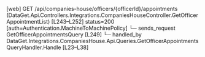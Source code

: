 [web] GET /api/companies-house/officers/{officerId}/appointments  (DataGet.Api.Controllers.Integrations.CompaniesHouseController.GetOfficerAppointmentList)  [L243–L252] status=200 [auth=Authentication.MachineToMachinePolicy]
  └─ sends_request GetOfficerAppointmentsQuery [L249]
    └─ handled_by DataGet.Integrations.CompaniesHouse.Api.Queries.GetOfficerAppointmentsQueryHandler.Handle [L23–L38]


